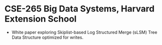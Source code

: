# CSE-265 Big Data Systems, Harvard Extension School 
- White paper exploring Skiplist-based Log Structured Merge (sLSM) Tree Data Structure optimized for writes.
